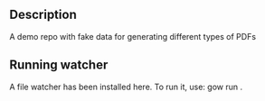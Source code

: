 ## Description

A demo repo with fake data for generating different types of PDFs

## Running watcher

A file watcher has been installed here. To run it, use:
gow run .
